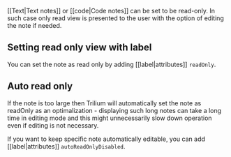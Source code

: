 [[Text|Text notes]] or [[code|Code notes]] can be set to be read-only. In such case only read view is presented to the user with the option of editing the note if needed.

## Setting read only view with label

You can set the note as read only by adding [[label|attributes]] `readOnly`.

## Auto read only

If the note is too large then Trilium will automatically set the note as readOnly as an optimalization - displaying such long notes can take a long time in editing mode and this might unnecessarily slow down operation even if editing is not necessary.

If you want to keep specific note automatically editable, you can add [[label|attributes]] `autoReadOnlyDisabled`.